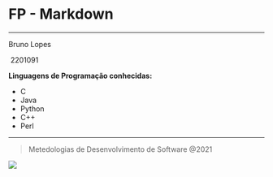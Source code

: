 # FP - Markdown

---

Bruno Lopes

​	2201091

**Linguagens de Programação conhecidas:**

* C
* Java
* Python
* C++
* Perl

---

> Metedologias  de Desenvolvimento de Software @2021

![](https://www.ipleiria.pt/wp-content/themes/ipleiria/img/logo_ipl_header.png)



